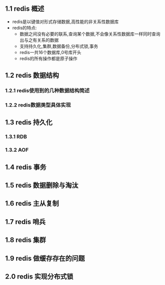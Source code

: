 ## 1.1 redis 概述
* redis是以键值对形式存储数据,高性能的非关系性数据库
* redis的特点:
    * 数据之间没有必要的联系,查询某个数据,不会像关系性数据库一样同时查询出与之有关系的数据
    * 支持持久化,集群,数据备份,分布式锁,事务
    * redis一共16个数据库,0号库开头
    * redis的所有操作都是原子操作
  
## 1.2 redis 数据结构
### 1.2.1 redis使用到的几种数据结构简述
### 1.2.2 redis数据类型具体实现
## 1.3 redis 持久化
### 1.3.1 RDB
### 1.3.2 AOF
## 1.4 redis 事务
## 1.5 redis 数据删除与淘汰
## 1.6 redis 主从复制
## 1.7 redis 哨兵
## 1.8 redis 集群
## 1.9 redis 做缓存存在的问题
## 2.0 redis 实现分布式锁